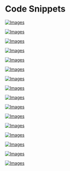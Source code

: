 # Code Snippets

[![Images](images/vol1_f0585-01.jpg)](vol1_ch23.md#f0585-01a)

[![Images](images/vol1_f0587-01.jpg)](vol1_ch23.md#f0587-01a)

[![Images](images/vol1_f0588-01.jpg)](vol1_ch23.md#f0588-01a)

[![Images](images/vol1_f0589-01.jpg)](vol1_ch23.md#f0589-01a)

[![Images](images/vol1_f0589-02.jpg)](vol1_ch23.md#f0589-02a)

[![Images](images/vol1_f0591-01.jpg)](vol1_ch23.md#f0591-01a)

[![Images](images/vol1_f0592-01.jpg)](vol1_ch23.md#f0592-01a)

[![Images](images/vol1_f0593-01.jpg)](vol1_ch23.md#f0593-01a)

[![Images](images/vol1_f0594-01.jpg)](vol1_ch23.md#f0594-01a)

[![Images](images/vol1_f0596-01.jpg)](vol1_ch23.md#f0596-01a)

[![Images](images/vol1_f0596-02.jpg)](vol1_ch23.md#f0596-02a)

[![Images](images/vol1_f0598-01.jpg)](vol1_ch23.md#f0598-01a)

[![Images](images/vol1_f0598-02.jpg)](vol1_ch23.md#f0598-02a)

[![Images](images/vol1_f0600-01.jpg)](vol1_ch23.md#f0600-01a)

[![Images](images/vol1_f0603-01.jpg)](vol1_ch23.md#f0603-01a)

[![Images](images/vol1_f0604-01.jpg)](vol1_ch23.md#f0604-01a)